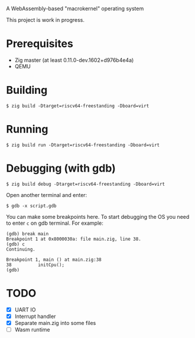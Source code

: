 A WebAssembly-based "macrokernel" operating system

This project is work in progress.

# Prerequisites

- Zig master (at least 0.11.0-dev.1602+d976b4e4a)
- QEMU

# Building

```
$ zig build -Dtarget=riscv64-freestanding -Dboard=virt
```

# Running

```
$ zig build run -Dtarget=riscv64-freestanding -Dboard=virt
```

# Debugging (with gdb)

```
$ zig build debug -Dtarget=riscv64-freestanding -Dboard=virt
```

Open another terminal and enter:

```
$ gdb -x script.gdb
```

You can make some breakpoints here. To start debugging the OS you need to enter `c` on gdb terminal. For example:

```
(gdb) break main
Breakpoint 1 at 0x8000030a: file main.zig, line 38.
(gdb) c
Continuing.

Breakpoint 1, main () at main.zig:38
38          initCpu();
(gdb) 
```

# TODO

- [x] UART IO
- [x] Interrupt handler
- [x] Separate main.zig into some files
- [ ] Wasm runtime
